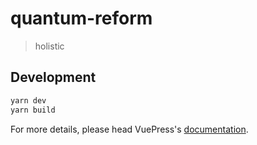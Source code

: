 # quantum-reform

> holistic

## Development

```bash
yarn dev
yarn build
```

For more details, please head VuePress's [documentation](https://v1.vuepress.vuejs.org/).
